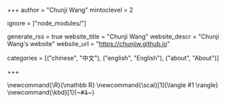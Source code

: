 <!--
Add here global page variables to use throughout your website.
-->
+++
author = "Chunji Wang"
mintoclevel = 2

ignore = ["node_modules/"]

generate_rss = true
website_title = "Chunji Wang"
website_descr = "Chunji Wang's website"
website_url   = "https://chunjiw.github.io"

categories = [("chinese", "中文"),
              ("english", "English"),
              ("about", "About")]

+++

<!--
Add here global latex commands to use throughout your pages.
-->
\newcommand{\R}{\mathbb R}
\newcommand{\scal}[1]{\langle #1 \rangle}
\newcommand{\kbd}[1]{~~~<kbd>#1</kbd>~~~}
